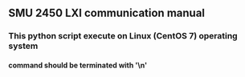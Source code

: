 ## SMU 2450 LXI communication manual ##
### This python script execute on Linux (CentOS 7) operating system ###
####  command should be terminated with '\n' ####

